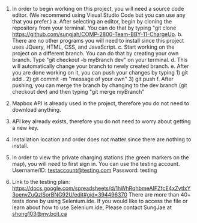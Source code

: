 1. In order to begin working on this project, you will need a source code editor. (We recommend using Visual Studio Code but you can use any that you prefer.)
    a. After selecting an editor, begin by cloning the repository from your terminal. You can do that by typing "git clone https://github.com/sungjah/COMP-2800-Team-BBY-11-ChargeUp. 
    b. There are no other programs you will need to install since this project uses JQuery, HTML, CSS, and JavaScript. 
    c. Start working on the project on a different branch. You can do that by creating your own branch. Type "git checkout -b myBranch dev" on your terminal.
    d. This will automatically change your branch to newly created branch.
    e. After you are done working on it, you can push your changes by typing 1) git add .  2) git commit -m "message of your own" 3) git push
    f. After pushing, you can merge the branch by changing to the dev branch (git checkout dev) and then typing "git merge myBranch"

2. Mapbox API is already used in the project, therefore you do not need to download anything.

3. API key already exists, therefore you do not need to worry about getting a new key.

4. Installation location and order does not matter since there are nothing to install.

5. In order to view the private charging stations (the green markers on the map), you will need to first sign in. You can use the testing account.
    Username/ID: testaccount@testing.com
    Password: testing

6. Link to the testing plan: https://docs.google.com/spreadsheets/d/1hWhRqhbmeAIFZfcE4xZvtlxY3oenvZuQzlSorBNG92U/edit#gid=394496370
    There are more than 40+ tests done by using Selenium.ide. If you would like to access the file or learn about how to use Selenium.ide, 
    Please contact SungJae at shong103@my.bcit.ca

